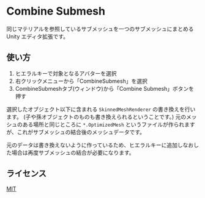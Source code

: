 # Combine Submesh

同じマテリアルを参照しているサブメッシュを一つのサブメッシュにまとめる Unity エディタ拡張です。

## 使い方

1. ヒエラルキーで対象となるアバターを選択
2. 右クリックメニューから「CombineSubmesh」を選択
3. CombineSubmeshタブ(ウィンドウ)から「Combine Submesh」ボタンを押す

選択したオブジェクト以下に含まれる `SkinnedMeshRenderer` の書き換えを行います。
(子や孫オブジェクトのものも書き換えられるということです。)
元のメッシュのある場所と同じところに `*.OptimizedMesh` というファイルが作られますが、これがサブメッシュの結合後のメッシュデータです。

元のデータは書き換えないように作っているため、ヒエラルキーに追加しなおした場合は再度サブメッシュの結合が必要になります。

## ライセンス

[MIT](./LICENSE)
